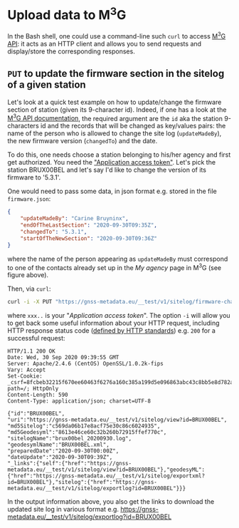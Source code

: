 # Upload data to M<sup>3</sup>G

In the Bash shell, one could use a command-line such `curl` to access [M<sup>3</sup>G API](intro.md): it acts as an HTTP client and allows you to send requests and display/store the corresponding responses.

## `PUT` to update the firmware section in the sitelog of a given station
Let's look at a quick test example on how to update/change the firmware section of station (given its 9-character id). Indeed, if one has a look at the [M<sup>3</sup>G API documentation](https://gnss-metadata.eu/__test/site/api-docs#/Update/put_sitelog_firmware_change), the required argument are the `id` aka the station 9-characters id and the records that will be changed as key/values pairs: the name of the person who is allowed to change the site log (`updateMadeBy`), the new firmware version (`changedTo`) and the date.

To do this, one needs choose a station belonging to his/her agency and first get authorized. You need the ["Application access token"](authorization.md).
Let's pick the station BRUX00BEL and let's say I'd like to change the version of its firmware to '5.3.1'.

One would need to pass some data, in json format e.g. stored in the file `firmware.json`:

```JSON
{
    "updateMadeBy": "Carine Bruyninx",
    "endOfTheLastSection": "2020-09-30T09:35Z",
    "changedTo": "5.3.1",
    "startOfTheNewSection": "2020-09-30T09:36Z"
}
```
where the name of the person appearing as `updateMadeBy` must correspond to one of the contacts already set up in the *My agency* page in M<sup>3</sup>G (see figure above).

Then, via `curl`:

```bash
curl -i -X PUT "https://gnss-metadata.eu/__test/v1/sitelog/firmware-change?id=BRUX00BEL" -H  "accept: application/json" -H  "Authorization: Bearer xxx.." -H  "Content-Type: application/json" -d @firmware.json
```
where `xxx..` is your "*Application access token*". The option `-i` will allow you to get back some useful information about your HTTP request, including HTTP response status code ([defined by HTTP standards](https://restfulapi.net/http-status-codes)) e.g. `200` for a successful request:
```
HTTP/1.1 200 OK
Date: Wed, 30 Sep 2020 09:39:55 GMT
Server: Apache/2.4.6 (CentOS) OpenSSL/1.0.2k-fips
Vary: Accept
Set-Cookie: _csrf=8fcbeb32215f670ee60463f6276a160c385a199d5e096863abc43c8bb5e8d782a%3A2%3A%7Bi%3A0%3Bs%3A5%3A%22_csrf%22%3Bi%3A1%3Bs%3A32%3A%22RsJfDHRXLUxqkdYTqnxwE9oRysUseDiE%22%3B%7D; path=/; HttpOnly
Content-Length: 590
Content-Type: application/json; charset=UTF-8

{"id":"BRUX00BEL",
"uri":"https://gnss-metadata.eu/__test/v1/sitelog/view?id=BRUX00BEL",
"md5Sitelog":"c569da06b17e8acf75e30c86c6024935",
"md5Geodesyml":"8613e46ce60c32b260b72915ffef770c",
"sitelogName":"brux00bel_20200930.log",
"geodesymlName":"BRUX00BEL.xml",
"preparedDate":"2020-09-30T00:00Z",
"dateUpdate":"2020-09-30T09:39Z",
"_links":{"self":{"href":"https://gnss-metadata.eu/__test/v1/sitelog/view?id=BRUX00BEL"},"geodesyML":{"href":"https://gnss-metadata.eu/__test/v1/sitelog/exportxml?id=BRUX00BEL"},"sitelog":{"href":"https://gnss-metadata.eu/__test/v1/sitelog/exportlog?id=BRUX00BEL"}}}
```
In the output information above, you also get the links to download the updated site log in various format e.g. https://gnss-metadata.eu/__test/v1/sitelog/exportlog?id=BRUX00BEL
